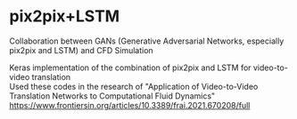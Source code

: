 # pix2pix+LSTM
Collaboration between GANs (Generative Adversarial Networks, especially pix2pix and LSTM) and CFD Simulation

Keras implementation of the combination of pix2pix and LSTM for video-to-video translation<br>
Used these codes in the research of "Application of Video-to-Video Translation Networks to Computational Fluid Dynamics"<br>
https://www.frontiersin.org/articles/10.3389/frai.2021.670208/full
